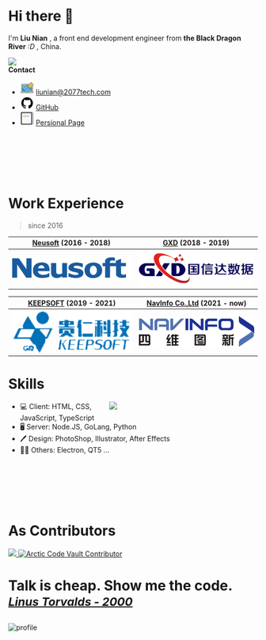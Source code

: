 # Hi there 👋

I'm **Liu Nian** , a front end development engineer from **the Black Dragon River** *:D* , China.

<img width="600px" align="right" src="https://github-readme-stats.vercel.app/api?username=asdjgfr&include_all_commits=true" />

**Contact**
- ![E-mail](https://raw.githubusercontent.com/asdjgfr/asdjgfr/master/email.svg) [liunian@2077tech.com](mailto:liunian@2077tech.com)
- ![GitHub](https://raw.githubusercontent.com/asdjgfr/asdjgfr/master/github.svg) [GitHub](https://github.com/asdjgfr)
- ![E-mail](https://raw.githubusercontent.com/asdjgfr/asdjgfr/master/blog.svg) [Persional Page](https://www.2077tech.com)
<br/>
<br/>
<br/>
<br/>
<br/>


#  Work Experience

> since 2016


[Neusoft](https://www.neusoft.com/) (2016 - 2018)            |  [GXD](http://cindata.cn/) (2018 - 2019)
:-------------------------:|:-------------------------:
<img width="400px" src="https://raw.githubusercontent.com/asdjgfr/asdjgfr/master/neusoft.png" title="Neusoft"/>  |  <img width="400px" src="https://raw.githubusercontent.com/asdjgfr/asdjgfr/master/gxd.png" title="GXD"/>

[KEEPSOFT](http://www.keepsoft.net/) (2019 - 2021)      |  [NavInfo Co.,Ltd](https://www.navinfo.com/) (2021 - now)
:-------------------------:|:-------------------------:
<img width="400px" src="https://raw.githubusercontent.com/asdjgfr/asdjgfr/master/keepsoft.png" title="KEEPSOFT"/> |  <img width="400px" src="https://raw.githubusercontent.com/asdjgfr/asdjgfr/master/navinfo.png" title="NavInfo Co.,Ltd"/>




#  Skills

<img width="300px" align="right" src="https://github-readme-stats.anuraghazra1.vercel.app/api/top-langs/?username=asdjgfr" />

- 💻 Client: HTML, CSS,  JavaScript, TypeScript
- 🖥️ Server: Node.JS, GoLang, Python
- 🖊️ Design: PhotoShop, Illustrator, After Effects
- 🏳️‍🌈 Others: Electron, QT5 ...

<br/>
<br/>
<br/>
<br/>
<br/>

# As Contributors

<a href="https://www.antdv.com/">
    <img width="128" src="https://qn.antdv.com/logo.png">
</a>
<a href="https://archiveprogram.github.com/">
    <img alt="Arctic Code Vault Contributor" width="128" src="https://github.githubassets.com/images/modules/profile/badge--acv-64.png">
</a>

# Talk is cheap. Show me the code. *<sup>[Linus Torvalds - 2000](https://lkml.org/lkml/2000/8/25/132)</sup>*

![profile](https://github-profile-trophy.vercel.app/?username=asdjgfr&theme=flat&column=7&margin-w=10)
